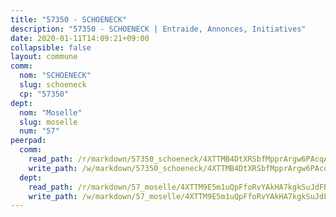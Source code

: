 ```yaml
---
title: "57350 - SCHOENECK"
description: "57350 - SCHOENECK | Entraide, Annonces, Initiatives"
date: 2020-01-11T14:09:21+09:00
collapsible: false
layout: commune
comm:
  nom: "SCHOENECK"
  slug: schoeneck
  cp: "57350"
dept:
  nom: "Moselle"
  slug: moselle
  num: "57"
peerpad:
  comm:
    read_path: /r/markdown/57350_schoeneck/4XTTMB4DtXRSbfMpprArgw6PAcqAunTzBMoLscA8Mm61u1xPP
    write_path: /w/markdown/57350_schoeneck/4XTTMB4DtXRSbfMpprArgw6PAcqAunTzBMoLscA8Mm61u1xPP-K3TgUgYJXzuJcy3UX47DnDKirzXk4rzkhSEUAscdRxbdqrojEFnsFrqrw56ZuxH7qvpJecy8EQg8fbjrU6kcwcvDADbsAf2oG9NSYEpQaiNW3wG7Y7Ydfd4f5sBEQCMnkMQWXSG5
  dept:
    read_path: /r/markdown/57_moselle/4XTTM9E5m1uQpFfoRvYAkHA7kgkSuJdFBSCmoLnZ6YvxmqAKj
    write_path: /w/markdown/57_moselle/4XTTM9E5m1uQpFfoRvYAkHA7kgkSuJdFBSCmoLnZ6YvxmqAKj-K3TgTxpsRhjGfb3pJqDaX4rYTLkyLoK3BLA4awBfhTSCoyNhResrhhmfsEF8aKnccedt5XoBzWeRYfKxQxNKv71ETcpGharLRE7rdgTKY3uSaW3Du2dz8v23YEY268mfYmweTFnR
---
```


